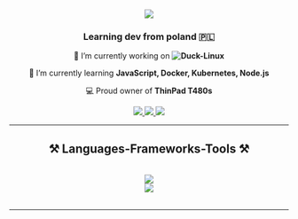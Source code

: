 <h1 align="center">
    <img src="https://readme-typing-svg.herokuapp.com?font=Fira+Code&weight=900&size=35&duration=6000&pause=1000&color=00C02A&center=true&vCenter=true&random=false&width=430&lines=Hello+World!" />
</h1>

<h3 align="center">Learning dev from poland 🇵🇱</h3>


<div align="center">
 
 🔭 I’m currently working on **![Duck-Linux](https://github.com/kolinov2/Duck-Linux)**
 
 🌱 I’m currently learning **JavaScript, Docker, Kubernetes, Node.js**

 💻 Proud owner of  **ThinPad T480s**


 </div>
 
<div align="center"> 
  <a href="https://open.spotify.com/user/64j3pdsctzgt8ngu5l888uifn">
    <img src="https://img.shields.io/badge/Spotify-1ED760?&style=for-the-badge&logo=spotify&logoColor=white" />
  </a>
  <a href="https://www.ducknet.pl" target="_blank">
    <img src="https://img.shields.io/badge/website-000000?style=for-the-badge&logo=htmx&logoColor=yellow" target="_blank" />
  </a>
   <a href="https://www.mozilla.org/" target="_blank">
     <img src="https://img.shields.io/badge/Firefox_Browser-FF7139?style=for-the-badge&logo=Firefox-Browser&logoColor=white" target="_blank" /> 
  </a>
</div>
<hr/>
 
<h2 align="center">⚒️ Languages-Frameworks-Tools ⚒️</h2>
<br/>
<div align="center">
    <img src="https://skillicons.dev/icons?i=linux,html,css,vscode,github,git,cloudflare,lua,bash" />
  <br>
      <img src="https://skillicons.dev/icons?i=python,mongodb,cpp,mysql,docker,php,arduino,raspberrypi" /><br>
</div>

<br/>
<hr/>


